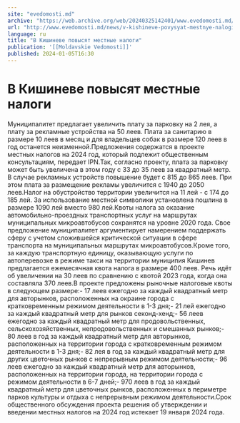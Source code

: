 ```yaml
---
site: "evedomosti.md"
archive: "https://web.archive.org/web/20240325142401/www.evedomosti.md/news/v-kishineve-povysyat-mestnye-nalogi"
url: "http://www.evedomosti.md/news/v-kishineve-povysyat-mestnye-nalogi"
language: ru
title: "В Кишиневе повысят местные налоги"
publication: '[[Moldavskie Vedomosti]]'
published: 2024-01-05T16:30
---
```


# В Кишиневе повысят местные налоги

Муниципалитет предлагает увеличить плату за парковку на 2 лея, а плату за рекламные устройства на 50 леев. Плата за санитарию в размере 10 леев в месяц и для владельцев собак в размере 120 леев в год останется неизменной.Предложения содержатся в проекте местных налогов на 2024 год, который подлежит общественным консультациям, передает IPN.Так, согласно проекту, плата за парковку может быть увеличена в этом году с 33 до 35 леев за квадратный метр. В случае рекламных устройств повышение будет с 815 до 865 леев. При этом плата за размещение рекламы увеличится с 1940 до 2050 леев.Налог на обустройство территории увеличится на 11 лей - с 174 до 185 лей. За использование местной символики установлена пошлина в размере 1090 лей вместо 980 лей.Квоты налога за оказание автомобильно-проездных транспортных услуг на маршрутах муниципальных микроавтобусов сохранятся на уровне 2020 года. Свое предложение муниципалитет аргументирует намерением поддержать сферу с учетом сложившейся критической ситуации в сфере транспорта на муниципальных маршрутах микроавтобусов.Кроме того, за каждую транспортную единицу, оказывающую услуги по автоперевозке в режиме такси на территории муниципия Кишинев предлагается ежемесячная квота налога в размере 400 леев. Речь идёт об увеличении на 30 леев по сравнению с квотой 2023 года, когда она составляла 370 леев.В проекте предложены рыночные налоговые квоты в следующем размере:- 17 леев ежегодно за каждый квадратный метр для авторынков, расположенных на окраине города с кратковременным режимом деятельности в 1-3 дня;- 21 лей ежегодно за каждый квадратный метр для рынков секонд-хенд;- 56 леев ежегодно за каждый квадратный метр для продовольственных, сельскохозяйственных, непродовольственных и смешанных рынков;- 80 леев в год за каждый квадратный метр для авторынков, расположенных на территории города с кратковременным режимом деятельности в 1-3 дня;- 82 лея в год за каждый квадратный метр для других цветочных рынков с непрерывным режимом деятельности;- 96 леев ежегодно за каждый квадратный метр для авторынков, расположенных на территории города, на территории города с режимом деятельности в 6-7 дней;- 970 леев в год за каждый квадратный метр для цветочных рынков, расположенных в периметре парков культуры и отдыха с непрерывным режимом деятельности.Срок общественного обсуждения проекта решения об утверждении и введении местных налогов на 2024 год истекает 19 января 2024 года.